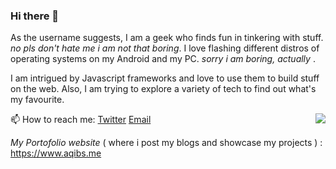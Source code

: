 ### Hi there 👋

<!--
**geeqib23/geeqib23** is a ✨ _special_ ✨ repository because its `README.md` (this file) appears on your GitHub profile.
-->

As the username suggests, I am a geek who finds fun in tinkering with stuff. *no pls don't hate me i am not that boring*.
I love flashing different distros of operating systems on my Android and my PC.  *sorry i am boring, actually* .

I am intrigued by Javascript frameworks and love to use them to build stuff on the web. Also, I am trying to explore a variety of tech to find out what's my favourite.

<img src="https://github-readme-stats.vercel.app/api/top-langs/?username=geeqib23&hide=jupyter%20notebook&layout=compact" align="right">


📫 How to reach me: [Twitter](https://twitter.com/geeqib23) [Email](aqibsuhail23@gmail.com)


*My Portofolio website* ( where i post my blogs and showcase my projects ) : https://www.aqibs.me
